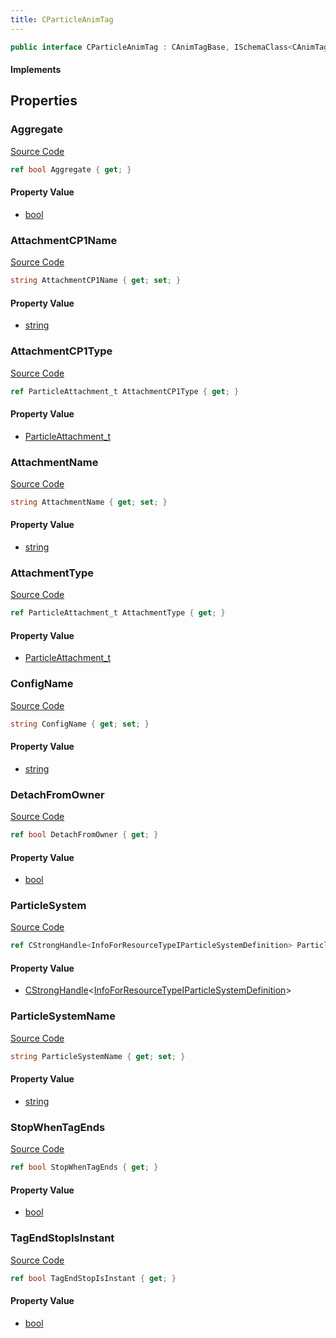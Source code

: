 ```yaml
---
title: CParticleAnimTag
---
```


```csharp
public interface CParticleAnimTag : CAnimTagBase, ISchemaClass<CAnimTagBase>, ISchemaClass<CParticleAnimTag>, ISchemaField, ISchemaClass, INativeHandle
```

#### Implements

## Properties

### Aggregate

[Source Code](https://github.com/swiftly-solution/swiftlys2/blob/beta/managed/src/SwiftlyS2.Generated/Schemas/Interfaces/CParticleAnimTag.cs#L24)

```csharp
ref bool Aggregate { get; }
```

#### Property Value

- [bool](https://learn.microsoft.com/dotnet/api/system.boolean)

### AttachmentCP1Name

[Source Code](https://github.com/swiftly-solution/swiftlys2/blob/beta/managed/src/SwiftlyS2.Generated/Schemas/Interfaces/CParticleAnimTag.cs#L34)

```csharp
string AttachmentCP1Name { get; set; }
```

#### Property Value

- [string](https://learn.microsoft.com/dotnet/api/system.string)

### AttachmentCP1Type

[Source Code](https://github.com/swiftly-solution/swiftlys2/blob/beta/managed/src/SwiftlyS2.Generated/Schemas/Interfaces/CParticleAnimTag.cs#L36)

```csharp
ref ParticleAttachment_t AttachmentCP1Type { get; }
```

#### Property Value

- [ParticleAttachment_t](/docs/api/shared/schemadefinitions/particleattachment_t)

### AttachmentName

[Source Code](https://github.com/swiftly-solution/swiftlys2/blob/beta/managed/src/SwiftlyS2.Generated/Schemas/Interfaces/CParticleAnimTag.cs#L30)

```csharp
string AttachmentName { get; set; }
```

#### Property Value

- [string](https://learn.microsoft.com/dotnet/api/system.string)

### AttachmentType

[Source Code](https://github.com/swiftly-solution/swiftlys2/blob/beta/managed/src/SwiftlyS2.Generated/Schemas/Interfaces/CParticleAnimTag.cs#L32)

```csharp
ref ParticleAttachment_t AttachmentType { get; }
```

#### Property Value

- [ParticleAttachment_t](/docs/api/shared/schemadefinitions/particleattachment_t)

### ConfigName

[Source Code](https://github.com/swiftly-solution/swiftlys2/blob/beta/managed/src/SwiftlyS2.Generated/Schemas/Interfaces/CParticleAnimTag.cs#L20)

```csharp
string ConfigName { get; set; }
```

#### Property Value

- [string](https://learn.microsoft.com/dotnet/api/system.string)

### DetachFromOwner

[Source Code](https://github.com/swiftly-solution/swiftlys2/blob/beta/managed/src/SwiftlyS2.Generated/Schemas/Interfaces/CParticleAnimTag.cs#L22)

```csharp
ref bool DetachFromOwner { get; }
```

#### Property Value

- [bool](https://learn.microsoft.com/dotnet/api/system.boolean)

### ParticleSystem

[Source Code](https://github.com/swiftly-solution/swiftlys2/blob/beta/managed/src/SwiftlyS2.Generated/Schemas/Interfaces/CParticleAnimTag.cs#L16)

```csharp
ref CStrongHandle<InfoForResourceTypeIParticleSystemDefinition> ParticleSystem { get; }
```

#### Property Value

- [CStrongHandle](/docs/api/shared/natives/cstronghandle-1)<[InfoForResourceTypeIParticleSystemDefinition](/docs/api/shared/schemadefinitions/infoforresourcetypeiparticlesystemdefinition)>

### ParticleSystemName

[Source Code](https://github.com/swiftly-solution/swiftlys2/blob/beta/managed/src/SwiftlyS2.Generated/Schemas/Interfaces/CParticleAnimTag.cs#L18)

```csharp
string ParticleSystemName { get; set; }
```

#### Property Value

- [string](https://learn.microsoft.com/dotnet/api/system.string)

### StopWhenTagEnds

[Source Code](https://github.com/swiftly-solution/swiftlys2/blob/beta/managed/src/SwiftlyS2.Generated/Schemas/Interfaces/CParticleAnimTag.cs#L26)

```csharp
ref bool StopWhenTagEnds { get; }
```

#### Property Value

- [bool](https://learn.microsoft.com/dotnet/api/system.boolean)

### TagEndStopIsInstant

[Source Code](https://github.com/swiftly-solution/swiftlys2/blob/beta/managed/src/SwiftlyS2.Generated/Schemas/Interfaces/CParticleAnimTag.cs#L28)

```csharp
ref bool TagEndStopIsInstant { get; }
```

#### Property Value

- [bool](https://learn.microsoft.com/dotnet/api/system.boolean)

